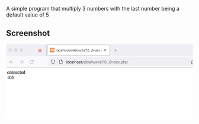 A simple program that multiply 3 numbers with the last number being a default value of 5


## Screenshot

![Example screenshot](screenshot.png)


